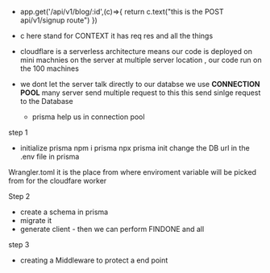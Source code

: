 
- app.get('/api/v1/blog/:id',(c)=>{
  return c.text("this is the POST api/v1/signup route")
})
-  c here stand for CONTEXT it has req res and all the things

- cloudflare is a serverless architecture means our code is deployed on mini machnies  on the server at multiple server location , our code run on the 100 machines 

- we dont let the server talk directly to our databse we use **CONNECTION POOL** 
    many server send multiple request to this this send sinlge request to the Database

    - prisma help us in connection pool 

step 1
- initialize prisma 
    npm i prisma 
    npx prisma init
    change the DB url in the .env file in prisma 

Wrangler.toml
  it is the place from where enviroment variable will be picked from for the cloudfare worker

Step 2 
  - create a schema in prisma 
  - migrate it
  - generate client - then we can perform FINDONE and all
  

step 3 
 - creating a Middleware to protect a end point